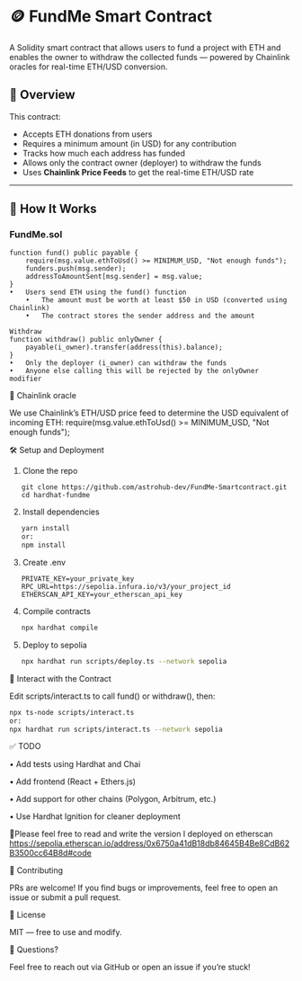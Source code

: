 # 🪙 FundMe Smart Contract

A Solidity smart contract that allows users to fund a project with ETH and enables the owner to withdraw the collected funds — powered by Chainlink oracles for real-time ETH/USD conversion.

## 🚀 Overview

This contract:

- Accepts ETH donations from users
- Requires a minimum amount (in USD) for any contribution
- Tracks how much each address has funded
- Allows only the contract owner (deployer) to withdraw the funds
- Uses **Chainlink Price Feeds** to get the real-time ETH/USD rate

---

## 🧠 How It Works

### FundMe.sol

```solidity
function fund() public payable {
    require(msg.value.ethToUsd() >= MINIMUM_USD, "Not enough funds");
    funders.push(msg.sender);
    addressToAmountSent[msg.sender] = msg.value;
}
•	Users send ETH using the fund() function
	•	The amount must be worth at least $50 in USD (converted using Chainlink)
	•	The contract stores the sender address and the amount

Withdraw
function withdraw() public onlyOwner {
    payable(i_owner).transfer(address(this).balance);
}
•	Only the deployer (i_owner) can withdraw the funds
•	Anyone else calling this will be rejected by the onlyOwner modifier
```

🔗 Chainlink oracle

We use Chainlink’s ETH/USD price feed to determine the USD equivalent of incoming ETH:
require(msg.value.ethToUsd() >= MINIMUM_USD, "Not enough funds");

🛠 Setup and Deployment

1. Clone the repo

```
   git clone https://github.com/astrohub-dev/FundMe-Smartcontract.git
   cd hardhat-fundme
```

2. Install dependencies

```bash
   yarn install
   or:
   npm install
```

3. Create .env

```env
   PRIVATE_KEY=your_private_key
   RPC_URL=https://sepolia.infura.io/v3/your_project_id
   ETHERSCAN_API_KEY=your_etherscan_api_key
```

4. Compile contracts

```bash
   npx hardhat compile
```

5. Deploy to sepolia

```bash
   npx hardhat run scripts/deploy.ts --network sepolia
```

🧪 Interact with the Contract

Edit scripts/interact.ts to call fund() or withdraw(), then:

```bash
npx ts-node scripts/interact.ts
or:
npx hardhat run scripts/interact.ts --network sepolia
```

✅ TODO

• Add tests using Hardhat and Chai

• Add frontend (React + Ethers.js)

• Add support for other chains (Polygon, Arbitrum, etc.)

• Use Hardhat Ignition for cleaner deployment

📑Please feel free to read and write the version I deployed on etherscan https://sepolia.etherscan.io/address/0x6750a41dB18db84645B4Be8CdB62B3500cc64B8d#code

🤝 Contributing

PRs are welcome! If you find bugs or improvements, feel free to open an issue or submit a pull request.

📜 License

MIT — free to use and modify.

💬 Questions?

Feel free to reach out via GitHub or open an issue if you’re stuck!
